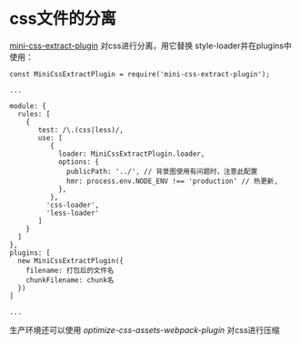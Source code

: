 # css文件的分离

[mini-css-extract-plugin](https://webpack.js.org/plugins/mini-css-extract-plugin/) 对css进行分离，用它替换 style-loader并在plugins中使用：
```
const MiniCssExtractPlugin = require('mini-css-extract-plugin');

...

module: {
  rules: [
    {
       test: /\.(css|less)/,
       use: [
          {
            loader: MiniCssExtractPlugin.loader,
            options: {
              publicPath: '../', // 背景图使用有问题时，注意此配置
              hmr: process.env.NODE_ENV !== 'production' // 热更新,
            },
          },
         'css-loader',
         'less-loader'
       ]
    }
  ]
},
plugins: [
  new MiniCssExtractPlugin({
    filename: 打包后的文件名
    chunkFilename: chunk名
  })
]

...

```

生产环境还可以使用 *optimize-css-assets-webpack-plugin* 对css进行压缩